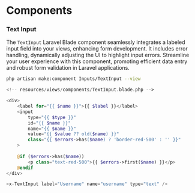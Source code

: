 # Components

### Text Input


The <code>TextInput</code> Laravel Blade component seamlessly integrates a labeled input field into your views, enhancing form development. It includes error handling, dynamically adjusting the UI to highlight input errors. Streamline your user experience with this component, promoting efficient data entry and robust form validation in Laravel applications.
```bash
php artisan make:component Inputs/TextInput --view
```
```php
<!-- resources/views/components/TextInput.blade.php -->

<div>
    <label for="{{ $name }}">{{ $label }}</label>
    <input 
        type="{{ $type }}" 
        id="{{ $name }}" 
        name="{{ $name }}" 
        value="{{ $value ?? old($name) }}" 
        class="{{ $errors->has($name) ? 'border-red-500' : '' }}"
    >
    
    @if ($errors->has($name))
        <p class="text-red-500">{{ $errors->first($name) }}</p>
    @endif
</div>
```
```php
<x-TextInput label="Username" name="username" type="text" />
```